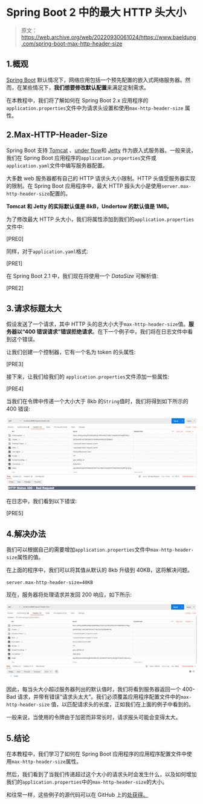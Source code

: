 # Spring Boot 2 中的最大 HTTP 头大小

> 原文：<https://web.archive.org/web/20220930061024/https://www.baeldung.com/spring-boot-max-http-header-size>

## 1.概观

[Spring Boot](/web/20220628055021/https://www.baeldung.com/spring-boot) 默认情况下，网络应用包括一个预先配置的嵌入式网络服务器。然而，在某些情况下，**我们想要修改默认配置**来满足定制需求。

在本教程中，我们将了解如何在 Spring Boot 2.x 应用程序的`application.properties`文件中为请求头设置和使用`max-http-header-size` 属性。

## 2.Max-HTTP-Header-Size

Spring Boot 支持 [Tomcat](/web/20220628055021/https://www.baeldung.com/tomcat) 、[under flow](/web/20220628055021/https://www.baeldung.com/jboss-undertow)和 [Jetty](/web/20220628055021/https://www.baeldung.com/jetty-embedded) 作为嵌入式服务器。一般来说，我们在 Spring Boot 应用程序的`application.properties`文件或`application.yaml`文件中编写服务器配置。

大多数 web 服务器都有自己的 HTTP 请求头大小限制。HTTP 头值受服务器实现的限制。在 Spring Boot 应用程序中，最大 HTTP 报头大小是使用`server.max-http-header-size`配置的。

**Tomcat 和 Jetty 的实际默认值是 8kB，Undertow 的默认值是 1MB。**

为了修改最大 HTTP 头大小，我们将属性添加到我们的`application.properties`文件中:

[PRE0]

同样，对于`application.yaml`格式:

[PRE1]

在 Spring Boot 2.1 中，我们现在将使用一个 *DataSize* 可解析值:

[PRE2]

## 3.请求标题太大

假设发送了一个请求，其中 HTTP 头的总大小大于`max-http-header-size`值。**服务器以“400 错误请求”错误拒绝请求**。在下一个例子中，我们将在日志文件中看到这个错误。

让我们创建一个控制器，它有一个名为 token 的头属性:

[PRE3]

接下来，让我们给我们的 `application.properties`文件添加一些属性:

[PRE4]

当我们在令牌中传递一个大小大于 8kb 的`String`值时，我们将得到如下所示的 400 错误:

[![400 for max-http-header-size](img/27ed8c813a97903a41f98daedeabc666.png)](/web/20220628055021/https://www.baeldung.com/wp-content/uploads/2021/06/max-http-header-size.png)

在日志中，我们看到以下错误:

[PRE5]

## 4.解决办法

我们可以根据自己的需要增加`application.properties`文件中`max-http-header-size`属性的值。

在上面的程序中，我们可以将其值从默认的 8kb 升级到 40KB，这将解决问题。

`server.max-http-header-size=40KB`

现在，服务器将处理请求并发回 200 响应，如下所示:

[![Max-HTTP-Header-Size](img/b370fb4988af2fe8e23b4b3ab618c203.png)](/web/20220628055021/https://www.baeldung.com/wp-content/uploads/2021/06/request-header-test-200-response-1.png)

因此，每当头大小超过服务器列出的默认值时，我们将看到服务器返回一个 400-Bad 请求，并带有错误“请求头太大”。我们必须覆盖应用程序配置文件中的`max-http-header-size` 值，以匹配请求头的长度，正如我们在上面的例子中看到的。

一般来说，当使用的令牌由于加密而非常长时，请求报头可能会变得太大。

## 5.结论

在本教程中，我们学习了如何在 Spring Boot 应用程序的应用程序配置文件中使用`max-http-header-size`属性。

然后，我们看到了当我们传递超过这个大小的请求头时会发生什么，以及如何增加我们的`application.properties`中的`max-http-header-size`的大小。

和往常一样，这些例子的源代码可以在 GitHub 上的[处获得。](https://web.archive.org/web/20220628055021/https://github.com/eugenp/tutorials/tree/master/spring-boot-modules/spring-boot-runtime-2)